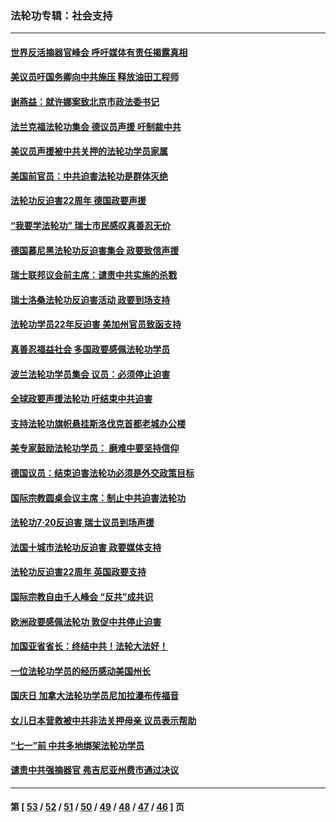 ### 法轮功专辑：社会支持
---
#### [世界反活摘器官峰会 呼吁媒体有责任揭露真相](../../pages/nf4386/n13264475.md?10020430) 
#### [美议员吁国务卿向中共施压 释放油田工程师](../../pages/nf4386/n13233845.md?10020430) 
#### [谢燕益：就许娜案致北京市政法委书记](../../pages/nf4386/n13182701.md?10020430) 
#### [法兰克福法轮功集会 德议员声援 吁制裁中共](../../pages/nf4386/n13175975.md?10020430) 
#### [美议员声援被中共关押的法轮功学员家属](../../pages/nf4386/n13158310.md?10020430) 
#### [美国前官员：中共迫害法轮功是群体灭绝](../../pages/nf4386/n13157750.md?10020430) 
#### [法轮功反迫害22周年 德国政要声援](../../pages/nf4386/n13143632.md?10020430) 
#### [“我要学法轮功” 瑞士市民感叹真善忍无价](../../pages/nf4386/n13129633.md?10020430) 
#### [德国慕尼黑法轮功反迫害集会 政要致信声援](../../pages/nf4386/n13129148.md?10020430) 
#### [瑞士联邦议会前主席：谴责中共实施的杀戮](../../pages/nf4386/n13127336.md?10020430) 
#### [瑞士洛桑法轮功反迫害活动 政要到场支持](../../pages/nf4386/n13119398.md?10020430) 
#### [法轮功学员22年反迫害 美加州官员致函支持](../../pages/nf4386/n13118879.md?10020430) 
#### [真善忍福益社会 多国政要感佩法轮功学员](../../pages/nf4386/n13116951.md?10020430) 
#### [波兰法轮功学员集会 议员：必须停止迫害](../../pages/nf4386/n13116685.md?10020430) 
#### [全球政要声援法轮功 吁结束中共迫害](../../pages/nf4386/n13114441.md?10020430) 
#### [支持法轮功旗帜悬挂斯洛伐克首都老城办公楼](../../pages/nf4386/n13112261.md?10020430) 
#### [美专家鼓励法轮功学员： 磨难中要坚持信仰](../../pages/nf4386/n13108359.md?10020430) 
#### [德国议员：结束迫害法轮功必须是外交政策目标](../../pages/nf4386/n13109600.md?10020430) 
#### [国际宗教圆桌会议主席：制止中共迫害法轮功](../../pages/nf4386/n13108177.md?10020430) 
#### [法轮功7·20反迫害 瑞士议员到场声援](../../pages/nf4386/n13107072.md?10020430) 
#### [法国十城市法轮功反迫害 政要媒体支持](../../pages/nf4386/n13104833.md?10020430) 
#### [法轮功反迫害22周年 英国政要支持](../../pages/nf4386/n13091349.md?10020430) 
#### [国际宗教自由千人峰会 “反共”成共识](../../pages/nf4386/n13091403.md?10020430) 
#### [欧洲政要感佩法轮功 敦促中共停止迫害](../../pages/nf4386/n13090743.md?10020430) 
#### [加国亚省省长：终结中共！法轮大法好！](../../pages/nf4386/n13084394.md?10020430) 
#### [一位法轮功学员的经历感动美国州长](../../pages/nf4386/n13078953.md?10020430) 
#### [国庆日 加拿大法轮功学员尼加拉瀑布传福音](../../pages/nf4386/n13064493.md?10020430) 
#### [女儿日本营救被中共非法关押母亲 议员表示帮助](../../pages/nf4386/n13053042.md?10020430) 
#### [“七一”前 中共多地绑架法轮功学员](../../pages/nf4386/n13045655.md?10020430) 
#### [谴责中共强摘器官 弗吉尼亚州费市通过决议](../../pages/nf4386/n13040108.md?10020430) 

---
#### 第 [ [53](./53.md?10020430) / [52](./52.md?10020430) / [51](./51.md?10020430) / [50](./50.md?10020430) / [49](./49.md?10020430) / [48](./48.md?10020430) / [47](./47.md?10020430) / [46](./46.md?10020430) ] 页
